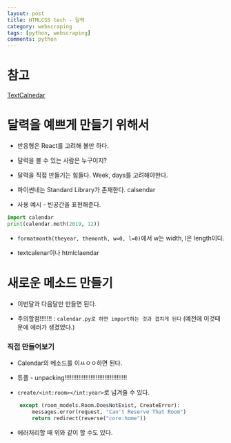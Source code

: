 ```yaml
---
layout: post
title: HTMLCSS tech - 달력
category: webscraping
tags: [python, webscraping]
comments: python
---
```



# 참고

[TextCalnedar](https://docs.python.org/3/library/calendar.html)

# 달력을 예쁘게 만들기 위해서

- 반응형은 React를 고려해 볼만 하다.

- 달력을 볼 수 있는 사람은 누구이지?

- 달력을 직접 만들기는 힘들다. Week, days를 고려해야한다.

- 파이썬네는 Standard Library가 존재한다. calsendar

- 사용 예시 - 빈공간을 표현해준다.

```python
import calendar
print(calendar.moth(2019, 12))
```

- `formatmonth(theyear, themonth, w=0, l=0)`에서 w는 width, l은 length이다.

- textcalenar이나 htmlclaendar

# 새로운 메소드 만들기

- 이번달과 다음달만 만들면 된다.

- 주의할점!!!!!!! : `calendar.py로 하면 import하는 것과 겹치게 된다` (예전에 이것때문에 에러가 생겼었다.)

### 직접 만들어보기

- Calendar의 메소드를 이ㅛㅇㅇ하면 된다.  

- 튜플 - unpacking!!!!!!!!!!!!!!!!!!!!!!!!!!!!!!!!!!!!

- `create/<int:room></int:year>`로 넘겨줄 수 있다.


```python
    except (room_models.Room.DoesNotExist, CreateError):
        messages.error(request, "Can't Reserve That Room")
        return redirect(reverse("core:home"))
```

- 에러처리할 때 위와 같이 할 수도 있다.
